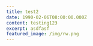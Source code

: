 ```yaml
---
title: test2
date: 1990-02-06T08:00:00.000Z
content: testing123
excerpt: asdfasf
featured_image: /img/rw.png
---
```

